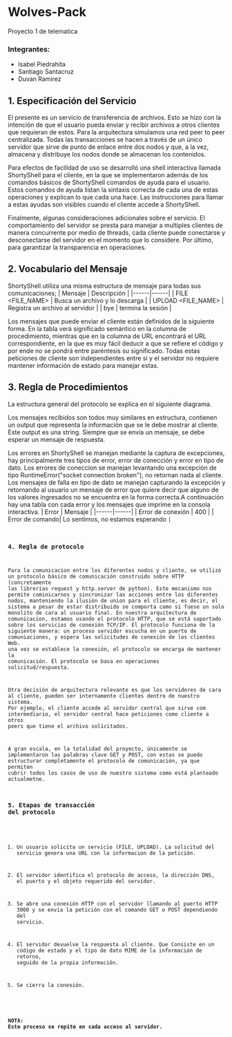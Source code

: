 # Wolves-Pack
Proyecto 1 de telematica

### Integrantes:

- Isabel Piedrahita
- Santiago Santacruz
- Duvan Ramirez


## 1. Especificación del Servicio

El presente es un servicio de transferencia de archivos. Esto se hizo con la intención de que el usuario pueda enviar y recibir archivos a otros clientes que requieran de estos. Para la arquitectura simulamos una red peer to peer centralizada. Todas las transacciones se hacen a través de un único servidor que sirve de punto de enlace entre dos nodos y que, a la vez, almacena y distribuye los nodos donde se almacenan los contenidos.


Para efectos de facilidad de uso se desarrolló una shell interactiva llamada ShortyShell para el cliente, en la que se implementaron además de los comandos básicos de ShortyShell comandos de ayuda para el usuario. Estos comandos de ayuda listan la sintaxis correcta de cada una de estas operaciones y explican lo que cada una hace. Las instrucciones para llamar a estas ayudas son visibles cuando el cliente accede a ShortyShell.

Finalmente, algunas consideraciones adicionales sobre el servicio. El comportamiento del servidor se presta para manejar a multiples clientes de manera concurrente por medio de threads, cada cliente puede conectarse y desconectarse del servidor en el momento que lo considere. Por último, para garantizar la transparencia en operaciones. 


## 2. Vocabulario del Mensaje

ShortyShell utiliza una misma estructura de mensaje para todas sus comunicaciones;
| Mensaje | Descripción   |
|------|------|
| FILE <FILE_NAME> | Busca un archivo y lo descarga  |
| UPLOAD <FILE_NAME> | Registra un archivo al servidor |
| bye | termina la sesión |

Los mensajes que puede enviar el cliente están definidos de la siguiente forma. En la tabla verá significado semántico en la columna de procedimiento, mientras que en la columna de URL encontrará el URL correspondiente, en la que es muy fácil deducir a que se refiere el código y por ende no se pondrá entre paréntesis su significado. Todas estas peticiones de cliente son independientes entre si y el servidor no requiere mantener información de estado para manejar estas.

## 3. Regla de Procedimientos

La estructura general del protocolo se explica en el siguiente diagrama.






Los mensajes recibidos son todos muy similares en estructura, contienen un output que representa la información que se le debe mostrar al cliente. Este output es una string. Siempre que se envía un mensaje, se debe esperar un mensaje de respuesta.

Los errores en ShortyShell se manejan mediante la captura de excepciones, hay principalmente tres tipos de error, error de conección y error en tipo de dato. Los errores de coneccion se manejan levantando una excepción de tipo RuntimeError("socket connection broken"), no retornan nada al cliente. Los mensajes de falla en tipo de dato se manejan capturando la excepción y retornando al usuario un mensaje de error que quiere decir que alguno de los valores ingresados no se encuentra en la forma correcta.A continuación hay una tabla con cada error y los mensajes que imprime en la consola interactiva.
| Error | Mensaje   |
|------|------|
| Error de conexión | 400  |
| Error de comando| Lo sentimos, no estamos esperando <code>|

### 4. Regla de protocolo

Para la comunicacion entre los diferentes nodos y cliente, se utilizó un protocolo básico de comunicación construido sobre HTTP (concretamente las librerías request y http.server de python). Este mecanismo nos permite cominicarnos y sincronizar las acciones entre los diferentes nodos, manteniendo la ilusión de union para el cliente, es decir, el sistema a pesar de estar distribuido se comporta como si fuese un solo monolito de cara al usuario final. En nuestra arquitectura de comunicacion, estamos usando el protocolo HTTP, que se está soportado sobre los servicios de conexión TCP/IP. El protocolo funciona de la siguiente manera: un proceso servidor escucha en un puerto de comuniaciones, y espera las solicitudes de conexión de los clientes Web. una vez se establece la conexión, el protocolo se encarga de mantener la comunicación. El protocolo se basa en operaciones solicitud/respuesta. 
  
Otra decisión de arquitectura relevante es que los servidores de cara al cliente, pueden ser internamente clientes dentro de nuestro sistema. Por ejemplo, el cliente accede al servidor central que sirve com intermediario, el servidor central hace peticiones como cliente a otros peers que tiene el archivo solicitados.
  
A gran escala, en la totalidad del proyecto, únicamente se implementaron las palabras clave GET y POST, con estas se puedo estructurar completamente el protocolo de comunicación, ya que permiten cubrir todos los casos de uso de nuestro sistema como está planteado actualmetne.

### 5. Etapas de transacción del protocolo

  1. Un usuario solicita un servicio (FILE, UPLOAD). La solicitud del servicio genera una URL con la informacion de la petición.
  
  2. El servidor identifica el protocolo de acceso, la dirección DNS, el puerto y el objeto requerido del servidor.
  
  3. Se abre una conexión HTTP con el servidor llamando al puerto HTTP 3000 y se envia la petición con el comando GET o POST dependiendo del servicio.
  
  4. El servidor devuelve la respuesta al cliente. Que Consiste en un código de estado y el tipo de dato MIME de la información de retorno, seguido de la propia información.
  
  5. Se cierra la conexión. 

 #### NOTA: Este proceso se repite en cada acceso al servidor.
